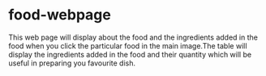 # food-webpage
This web page will display about the food and the ingredients added in the food when you click the particular food in the main image.The table will display the ingredients added in the food and their quantity which will be useful in preparing you favourite dish.
